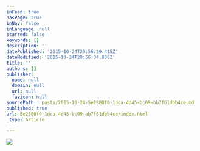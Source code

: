 ```yaml
---
inFeed: true
hasPage: true
inNav: false
inLanguage: null
starred: false
keywords: []
description: ''
datePublished: '2015-10-24T20:56:39.415Z'
dateModified: '2015-10-24T20:56:04.800Z'
title: ''
authors: []
publisher:
  name: null
  domain: null
  url: null
  favicon: null
sourcePath: _posts/2015-10-24-5e2800f0-1dca-4d45-bc09-bb7f61dbb4ce.md
published: true
url: 5e2800f0-1dca-4d45-bc09-bb7f61dbb4ce/index.html
_type: Article

---
```

![](https://the-grid-user-content.s3-us-west-2.amazonaws.com/8349f7a5-4ac4-40f8-ab5f-eea6c96e265a.jpg)